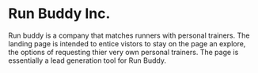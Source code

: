 # Run Buddy Inc.
Run buddy is a company that matches runners with personal trainers.
The landing page is intended to entice vistors to stay on the page an explore, the options of requesting thier very own personal trainers. 
The page is essentially a lead generation tool for Run Buddy.
